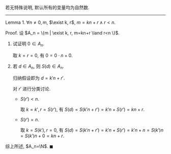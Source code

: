 若无特殊说明, 默认所有的变量均为自然数.

---

Lemma 1. $\forall n \neq 0, m$, $\exist k, r$, $m=kn+r \land r<n$.

Proof. 设 $A_n = \{m | \exist k, r, m=kn+r \land r<n \}$.

1. 试证明 $0 \in A_n$.

   取 $k=r=0$, 有 $0=0 \cdot n+0$.

2. 若 $d \in A_n$, 则 $S(d) \in A_n$.

   归纳假设即为 $d=k'n+r'$.

   对 $r'$ 进行分类讨论.

   - $S(r')<n$.

     取 $k=k', r=S(r')$, 有 $S(d)=S(k'n+r')=k'n+S(r')=kn+r$.

   - $S(r')=n$.

     取 $k=S(k'), r=0$, 有 $S(d)=S(k'n+r')=k'n+S(r')=k'n+n=S(k')n=S(k')n+0=kn+r$.

综上所述, $A_n=\N$. $\blacksquare$

